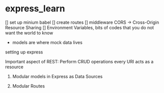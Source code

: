 # express_learn

[] set up minium babel
[] create routes
[] middleware CORS -> Cross-Origin Resource Sharing
[] Environment Variables, bits of codes that you do not want the world to know

- models are where mock data lives

setting up express

Important aspect of REST:
Perform CRUD operations
every URI acts as a resource

1. Modular models in Express as Data Sources

2. Modular Routes
